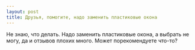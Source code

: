 ```yaml
---
layout: post 
title: Друзья, помогите, надо заменить пластиковые окона 
--- 
```

Не знаю, что делать. Надо заменить пластиковые окона, а выбрать не могу, да и отзывов плохих много. Может порекомендуете что-то?